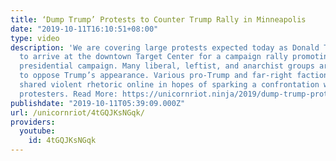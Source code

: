 ```yaml
---
title: ‘Dump Trump’ Protests to Counter Trump Rally in Minneapolis
date: "2019-10-11T16:10:51+08:00"
type: video
description: 'We are covering large protests expected today as Donald Trump is due
  to arrive at the downtown Target Center for a campaign rally promoting his 2020
  presidential campaign. Many liberal, leftist, and anarchist groups are expected
  to oppose Trump’s appearance. Various pro-Trump and far-right factions have also
  shared violent rhetoric online in hopes of sparking a confrontation with anti-Trump
  protesters. Read More: https://unicornriot.ninja/2019/dump-trump-protests-to-counter-trump-rally-in-minneapolis'
publishdate: "2019-10-11T05:39:09.000Z"
url: /unicornriot/4tGQJKsNGqk/
providers:
  youtube:
    id: 4tGQJKsNGqk
---
```

